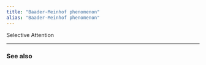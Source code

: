 ```yaml
---
title: "Baader-Meinhof phenomenon"
alias: "Baader-Meinhof phenomenon"
---
```


Selective Attention

-------------
### See also